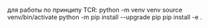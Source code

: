 для работы по принципу TCR: 
python -m venv venv
source venv/bin/activate
python -m pip install --upgrade pip
pip install -e .